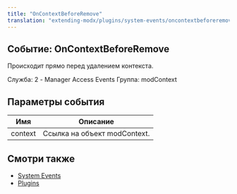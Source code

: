 ```yaml
---
title: "OnContextBeforeRemove"
translation: "extending-modx/plugins/system-events/oncontextbeforeremove"
---
```


## Событие: OnContextBeforeRemove

Происходит прямо перед удалением контекста.

Служба: 2 - Manager Access Events
Группа: modContext

## Параметры события

| Имя     | Описание                     |
| ------- | ---------------------------- |
| context | Ссылка на объект modContext. |

## Смотри также

- [System Events](extending-modx/plugins/system-events "System Events")
- [Plugins](extending-modx/plugins "Plugins")

